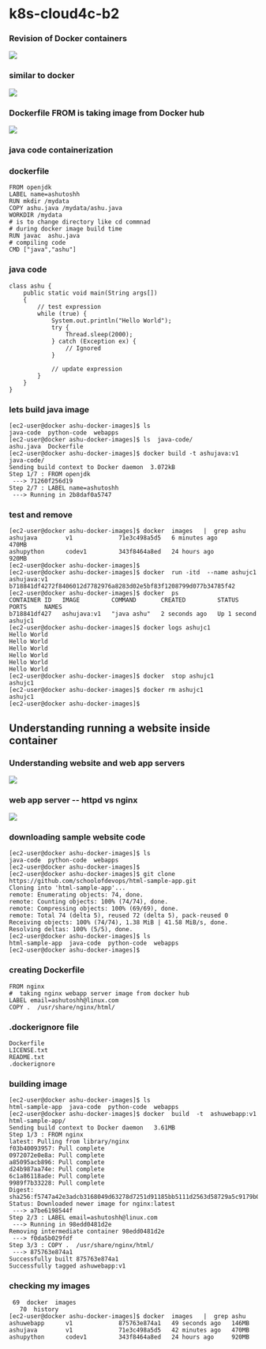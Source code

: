 # k8s-cloud4c-b2

### Revision of Docker containers

<img src="rev1.png">

### similar to docker 

<img src="rev2.png">

### Dockerfile FROM is taking image from Docker hub 

<img src="dh.png">

### java code containerization 

### dockerfile 

```
FROM openjdk
LABEL name=ashutoshh
RUN mkdir /mydata
COPY ashu.java /mydata/ashu.java 
WORKDIR /mydata
# is to change directory like cd commnad 
# during docker image build time 
RUN javac  ashu.java 
# compiling code 
CMD ["java","ashu"]

```

### java code 

```
class ashu { 
    public static void main(String args[]) 
    { 
        // test expression 
        while (true) { 
            System.out.println("Hello World"); 
            try {
                Thread.sleep(2000);
            } catch (Exception ex) {
                // Ignored
            }
  
            // update expression 
        } 
    } 
} 
```

### lets build java image 

```
[ec2-user@docker ashu-docker-images]$ ls
java-code  python-code  webapps
[ec2-user@docker ashu-docker-images]$ ls  java-code/
ashu.java  Dockerfile
[ec2-user@docker ashu-docker-images]$ docker build -t ashujava:v1  java-code/
Sending build context to Docker daemon  3.072kB
Step 1/7 : FROM openjdk
 ---> 71260f256d19
Step 2/7 : LABEL name=ashutoshh
 ---> Running in 2b8daf0a5747
```

### test and remove 

```
[ec2-user@docker ashu-docker-images]$ docker  images   |  grep ashu
ashujava        v1             71e3c498a5d5   6 minutes ago        470MB
ashupython      codev1         343f8464a8ed   24 hours ago         920MB
[ec2-user@docker ashu-docker-images]$ 
[ec2-user@docker ashu-docker-images]$ docker  run -itd  --name ashujc1  ashujava:v1 
b718841df4272f8406012d7782976a8283d02e5bf83f1208799d077b34785f42
[ec2-user@docker ashu-docker-images]$ docker  ps
CONTAINER ID   IMAGE         COMMAND       CREATED         STATUS        PORTS     NAMES
b718841df427   ashujava:v1   "java ashu"   2 seconds ago   Up 1 second             ashujc1
[ec2-user@docker ashu-docker-images]$ docker logs ashujc1
Hello World
Hello World
Hello World
Hello World
Hello World
Hello World
[ec2-user@docker ashu-docker-images]$ docker  stop ashujc1
ashujc1
[ec2-user@docker ashu-docker-images]$ docker rm ashujc1 
ashujc1
[ec2-user@docker ashu-docker-images]$ 

```

## Understanding running a website inside container 

### Understanding website and web app servers

<img src="web.png">

### web app server -- httpd vs nginx 

<img src="webs.png">

### downloading sample website code 

```
[ec2-user@docker ashu-docker-images]$ ls
java-code  python-code  webapps
[ec2-user@docker ashu-docker-images]$ 
[ec2-user@docker ashu-docker-images]$ git clone  https://github.com/schoolofdevops/html-sample-app.git
Cloning into 'html-sample-app'...
remote: Enumerating objects: 74, done.
remote: Counting objects: 100% (74/74), done.
remote: Compressing objects: 100% (69/69), done.
remote: Total 74 (delta 5), reused 72 (delta 5), pack-reused 0
Receiving objects: 100% (74/74), 1.38 MiB | 41.58 MiB/s, done.
Resolving deltas: 100% (5/5), done.
[ec2-user@docker ashu-docker-images]$ ls
html-sample-app  java-code  python-code  webapps
[ec2-user@docker ashu-docker-images]$ 

```
### creating Dockerfile 

```
FROM nginx
#  taking nginx webapp server image from docker hub 
LABEL email=ashutoshh@linux.com 
COPY .  /usr/share/nginx/html/
```

### .dockerignore file 

```
Dockerfile
LICENSE.txt
README.txt
.dockerignore
```
### building image 

```
[ec2-user@docker ashu-docker-images]$ ls
html-sample-app  java-code  python-code  webapps
[ec2-user@docker ashu-docker-images]$ docker  build  -t  ashuwebapp:v1   html-sample-app/
Sending build context to Docker daemon   3.61MB
Step 1/3 : FROM nginx
latest: Pulling from library/nginx
f03b40093957: Pull complete 
0972072e0e8a: Pull complete 
a85095acb896: Pull complete 
d24b987aa74e: Pull complete 
6c1a86118ade: Pull complete 
9989f7b33228: Pull complete 
Digest: sha256:f5747a42e3adcb3168049d63278d7251d91185bb5111d2563d58729a5c9179b0
Status: Downloaded newer image for nginx:latest
 ---> a7be6198544f
Step 2/3 : LABEL email=ashutoshh@linux.com
 ---> Running in 98edd0481d2e
Removing intermediate container 98edd0481d2e
 ---> f0da5b029fdf
Step 3/3 : COPY .  /usr/share/nginx/html/
 ---> 875763e874a1
Successfully built 875763e874a1
Successfully tagged ashuwebapp:v1
```

### checking my images

```
 69  docker  images 
   70  history 
[ec2-user@docker ashu-docker-images]$ docker  images   |  grep ashu
ashuwebapp      v1             875763e874a1   49 seconds ago   146MB
ashujava        v1             71e3c498a5d5   42 minutes ago   470MB
ashupython      codev1         343f8464a8ed   24 hours ago     920MB
```



